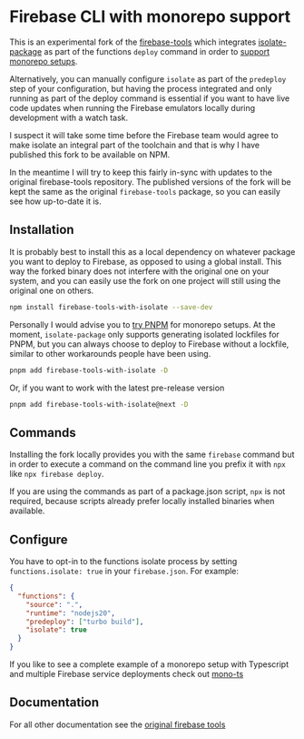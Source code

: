 # Firebase CLI with monorepo support

This is an experimental fork of the [firebase-tools](https://github.com/firebase/firebase-tools) which integrates [isolate-package](https://github.com/0x80/isolate-package/) as part of the functions `deploy` command in order to [support monorepo setups](https://thijs-koerselman.medium.com/deploy-to-firebase-without-the-hacks-e685de39025e).

Alternatively, you can manually configure `isolate` as part of the `predeploy` step of your configuration, but having the process integrated and only running as part of the deploy command is essential if you want to have live code updates when running the Firebase emulators locally during development with a watch task.

I suspect it will take some time before the Firebase team would agree to make isolate an integral part of the toolchain and that is why I have published this fork to be available on NPM.

In the meantime I will try to keep this fairly in-sync with updates to the original firebase-tools repository. The published versions of the fork will be kept the same as the original `firebase-tools` package, so you can easily see how up-to-date it is.

## Installation

It is probably best to install this as a local dependency on whatever package you want to deploy to Firebase, as opposed to using a global install. This way the forked binary does not interfere with the original one on your system, and you can easily use the fork on one project will still using the original one on others.

```bash
npm install firebase-tools-with-isolate --save-dev
```

Personally I would advise you to [try PNPM](https://pnpm.io/feature-comparison) for monorepo setups. At the moment, `isolate-package` only supports generating isolated lockfiles for PNPM, but you can always choose to deploy to Firebase without a lockfile, similar to other workarounds people have been using.

```bash
pnpm add firebase-tools-with-isolate -D
```

Or, if you want to work with the latest pre-release version

```bash
pnpm add firebase-tools-with-isolate@next -D
```

## Commands

Installing the fork locally provides you with the same `firebase` command but in order to execute a command on the command line you prefix it with `npx` like `npx firebase deploy`.

If you are using the commands as part of a package.json script, `npx` is not required, because scripts already prefer locally installed binaries when available.

## Configure

You have to opt-in to the functions isolate process by setting `functions.isolate: true` in your `firebase.json`. For example:

```json
{
  "functions": {
    "source": ".",
    "runtime": "nodejs20",
    "predeploy": ["turbo build"],
    "isolate": true
  }
}
```

If you like to see a complete example of a monorepo setup with Typescript and multiple Firebase service deployments check out [mono-ts](https://github.com/0x80/mono-ts)

## Documentation

For all other documentation see the [original firebase tools](https://github.com/firebase/firebase-tools)
